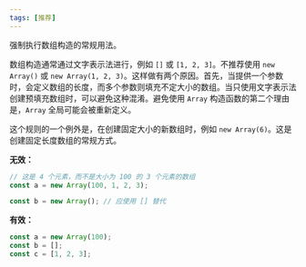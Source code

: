 ```yaml
---
tags: [推荐]
---
```


强制执行数组构造的常规用法。

数组构造通常通过文字表示法进行，例如 `[]` 或 `[1, 2, 3]`。不推荐使用 `new Array()` 或 `new Array(1, 2, 3)`。这样做有两个原因。首先，当提供一个参数时，会定义数组的长度，而多个参数则填充不定大小的数组。当只使用文字表示法创建预填充数组时，可以避免这种混淆。避免使用 `Array` 构造函数的第二个理由是，`Array` 全局可能会被重新定义。

这个规则的一个例外是，在创建固定大小的新数组时，例如 `new Array(6)`。这是创建固定长度数组的常规方式。

**无效：**

```typescript
// 这是 4 个元素，而不是大小为 100 的 3 个元素的数组
const a = new Array(100, 1, 2, 3);

const b = new Array(); // 应使用 [] 替代
```

**有效：**

```typescript
const a = new Array(100);
const b = [];
const c = [1, 2, 3];
```